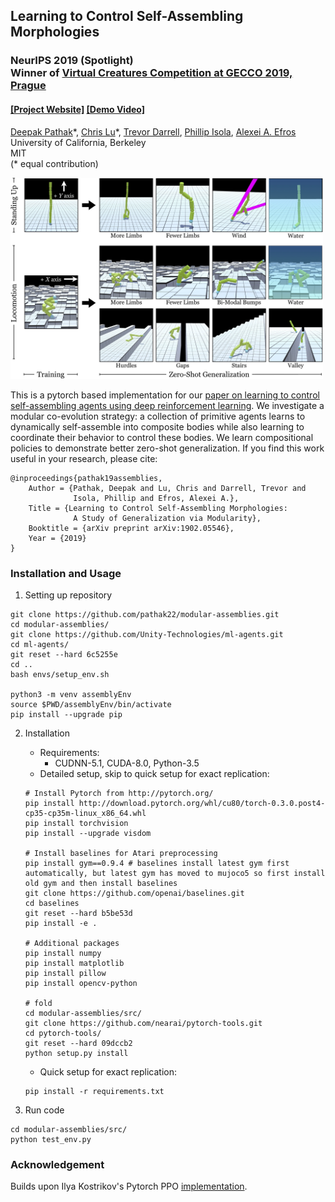 ## Learning to Control Self-Assembling Morphologies ##
### NeurIPS 2019 (Spotlight)<br/>Winner of [Virtual Creatures Competition at GECCO 2019, Prague](https://virtualcreatures.github.io/)
#### [[Project Website]](https://pathak22.github.io/modular-assemblies/) [[Demo Video]](https://youtu.be/ngCIB-IWD8E)

[Deepak Pathak](https://people.eecs.berkeley.edu/~pathak/)&ast;, [Chris Lu](https://chris-lu.weebly.com/)&ast;, [Trevor Darrell](https://people.eecs.berkeley.edu/~trevor/), [Phillip Isola](https://www.eecs.mit.edu/people/faculty/phillip-isola/), [Alexei A. Efros](https://people.eecs.berkeley.edu/~efros/)<br/>
University of California, Berkeley<br/>
MIT<br/>
(* equal contribution)

<a href="envs/teaser.jpg">
<img src="envs/teaser.jpg" width="500">
</img></a>

This is a pytorch based implementation for our [paper on learning to control self-assembling agents using deep reinforcement learning](https://pathak22.github.io/modular-assemblies/). We investigate a modular co-evolution strategy: a collection of primitive agents learns to dynamically self-assemble into composite bodies while also learning to coordinate their behavior to control these bodies. We learn compositional policies to demonstrate better zero-shot generalization. If you find this work useful in your research, please cite:

    @inproceedings{pathak19assemblies,
        Author = {Pathak, Deepak and Lu, Chris and Darrell, Trevor and
                  Isola, Phillip and Efros, Alexei A.},
        Title = {Learning to Control Self-Assembling Morphologies:
                  A Study of Generalization via Modularity},
        Booktitle = {arXiv preprint arXiv:1902.05546},
        Year = {2019}
    }

### Installation and Usage

1. Setting up repository
  ```Shell
  git clone https://github.com/pathak22/modular-assemblies.git
  cd modular-assemblies/
  git clone https://github.com/Unity-Technologies/ml-agents.git
  cd ml-agents/
  git reset --hard 6c5255e
  cd ..
  bash envs/setup_env.sh

  python3 -m venv assemblyEnv
  source $PWD/assemblyEnv/bin/activate
  pip install --upgrade pip
  ```

2. Installation
    - Requirements:
      - CUDNN-5.1, CUDA-8.0, Python-3.5
    - Detailed setup, skip to quick setup for exact replication:
    ```Shell
    # Install Pytorch from http://pytorch.org/
    pip install http://download.pytorch.org/whl/cu80/torch-0.3.0.post4-cp35-cp35m-linux_x86_64.whl
    pip install torchvision
    pip install --upgrade visdom

    # Install baselines for Atari preprocessing
    pip install gym==0.9.4 # baselines install latest gym first automatically, but latest gym has moved to mujoco5 so first install old gym and then install baselines
    git clone https://github.com/openai/baselines.git
    cd baselines
    git reset --hard b5be53d
    pip install -e .

    # Additional packages
    pip install numpy
    pip install matplotlib
    pip install pillow
    pip install opencv-python

    # fold
    cd modular-assemblies/src/
    git clone https://github.com/nearai/pytorch-tools.git
    cd pytorch-tools/
    git reset --hard 09dccb2
    python setup.py install
    ```
    - Quick setup for exact replication:
    ```Shell
    pip install -r requirements.txt
    ```

3. Run code
  ```Shell
  cd modular-assemblies/src/
  python test_env.py
  ```

### Acknowledgement
Builds upon Ilya Kostrikov's Pytorch PPO [implementation](https://github.com/ikostrikov/pytorch-a2c-ppo-acktr).
